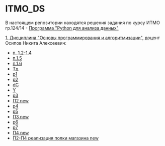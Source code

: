 # ITMO_DS

В настоящем репозитории находятся решения задания по курсу ИТМО 
гр.124/14 - [Программа "Python для анализа данных"](https://github.com/AndreyPovaliy/ITMO_DS/tree/main)


[1. Дисциплина "Основы программирования и алгоритмизации"](https://github.com/AndreyPovaliy/ITMO_DS/tree/main/01_programming_basics), доцент Осипов Никита Алексеевич:											
  - [п. 1.2-1.4](https://github.com/AndreyPovaliy/ITMO_DS/blob/main/01_programming_basics/01_Задания_по_курсу_ПовалийАА.docx)
  - [п.1.5](https://github.com/AndreyPovaliy/ITMO_DS/blob/main/01_programming_basics/use_case.puml)
  - [п.1.6](https://github.com/AndreyPovaliy/ITMO_DS/blob/main/01_programming_basics/diag_class.puml)
 - [Тд](https://github.com/AndreyPovaliy/ITMO_DS/blob/main/01_programming_basics/data_types.py)
 - [р1](https://github.com/AndreyPovaliy/ITMO_DS/blob/main/01_programming_basics/work_dt.py)
 - [р2](https://github.com/AndreyPovaliy/ITMO_DS/blob/main/01_programming_basics/work_dt.py)
 - [dC](https://github.com/AndreyPovaliy/ITMO_DS/blob/main/01_programming_basics/demoCost_задание.py)
 - [Y](https://github.com/AndreyPovaliy/ITMO_DS/blob/main/01_programming_basics/Year_постановка%20задачи.py)
 - [р3](https://github.com/AndreyPovaliy/ITMO_DS/blob/main/01_programming_basics/conditional.py)
 - [П2 new](https://github.com/AndreyPovaliy/ITMO_DS/blob/main/01_programming_basics/program_step2.py)
 - [р4](https://github.com/AndreyPovaliy/ITMO_DS/blob/main/01_programming_basics/cycles.py)
 - [р5](https://github.com/AndreyPovaliy/ITMO_DS/blob/main/01_programming_basics/list_dict.py)
 - [П3 new](https://github.com/AndreyPovaliy/ITMO_DS/blob/main/01_programming_basics/program_step3.py)
 - [р6](https://github.com/AndreyPovaliy/ITMO_DS/blob/main/01_programming_basics/functions.py)
 - [р7](https://github.com/AndreyPovaliy/ITMO_DS/blob/main/01_programming_basics/random_statistics.py)
 - [П4 new](https://github.com/AndreyPovaliy/ITMO_DS/blob/main/01_programming_basics/program_step4.py)
 - [П2-П4 реализация полки магазина  new](https://github.com/AndreyPovaliy/ITMO_DS/blob/main/01_programming_basics/program_step.py)